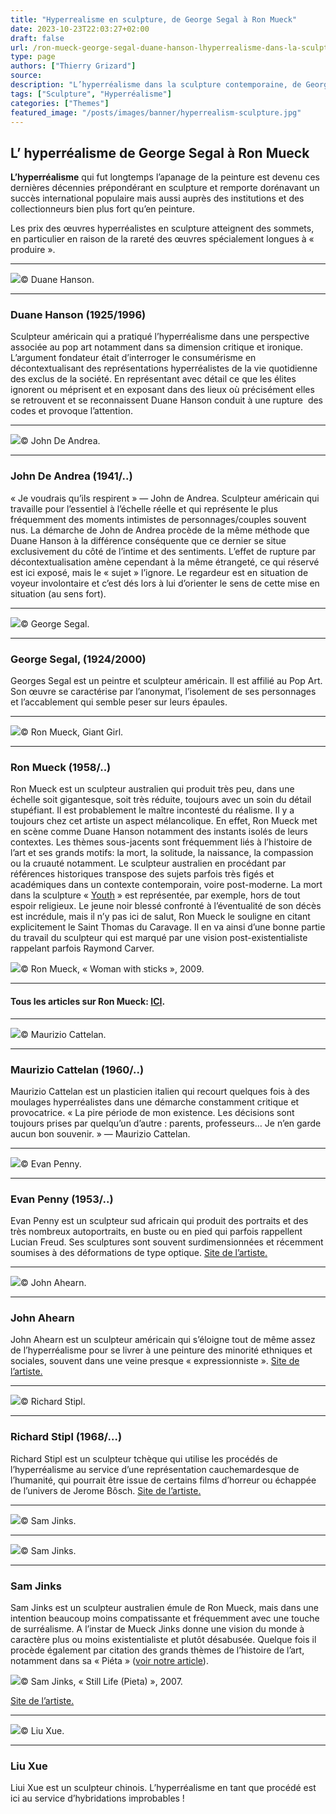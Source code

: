 ```yaml
---
title: "Hyperrealisme en sculpture, de George Segal à Ron Mueck"
date: 2023-10-23T22:03:27+02:00
draft: false
url: /ron-mueck-george-segal-duane-hanson-lhyperrealisme-dans-la-sculpture-contemporaine/
type: page
authors: ["Thierry Grizard"]
source:
description: "L’hyperréalisme dans la sculpture contemporaine, de George Segal à Liu Xue en passant par Ron Mueck et Maurizio Cattelan."
tags: ["Sculpture", "Hyperréalisme"]
categories: ["Themes"]
featured_image: "/posts/images/banner/hyperrealism-sculpture.jpg"
---
```

## L’ hyperréalisme de George Segal à Ron Mueck

**L’hyperréalisme** qui fut longtemps l’apanage de la peinture est devenu ces dernières décennies prépondérant en sculpture et remporte dorénavant un succès international populaire mais aussi auprès des institutions et des collectionneurs bien plus fort qu’en peinture.

Les prix des œuvres hyperréalistes en sculpture atteignent des sommets, en particulier en raison de la rareté des œuvres spécialement longues à « produire ».

---

![](/posts/images/hyperrealism-sculpture/duane_hanson_8.jpg)© Duane Hanson.

---

### Duane Hanson (1925/1996)

Sculpteur américain qui a pratiqué l’hyperréalisme dans une perspective associée au pop art notamment dans sa dimension critique et ironique. L’argument fondateur était d’interroger le consumérisme en décontextualisant des représentations hyperréalistes de la vie quotidienne des exclus de la société. En représentant avec détail ce que les élites ignorent ou méprisent et en exposant dans des lieux où précisément elles se retrouvent et se reconnaissent Duane Hanson conduit à une rupture  des codes et provoque l’attention.

---

![](/posts/images/hyperrealism-sculpture/e654030e420609a72f309284dd7328a3.jpg)© John De Andrea.

---

### John De Andrea (1941/..)

« Je voudrais qu’ils respirent » — John de Andrea. Sculpteur américain qui travaille pour l’essentiel à l’échelle réelle et qui représente le plus fréquemment des moments intimistes de personnages/couples souvent nus. La démarche de John de Andrea procède de la même méthode que Duane Hanson à la différence conséquente que ce dernier se situe exclusivement du côté de l’intime et des sentiments. L’effet de rupture par décontextualisation amène cependant à la même étrangeté, ce qui réservé est ici exposé, mais le « sujet » l’ignore. Le regardeur est en situation de voyeur involontaire et c’est dés lors à lui d’orienter le sens de cette mise en situation (au sens fort).

---

![](/posts/images/hyperrealism-sculpture/George_Segal_Street_Crossing.jpg)© George Segal.

---

### George Segal, (1924/2000)

Georges Segal est un peintre et sculpteur américain. Il est affilié au Pop Art. Son œuvre se caractérise par l’anonymat, l’isolement de ses personnages et l’accablement qui semble peser sur leurs épaules.

---

![](/posts/images/hyperrealism-sculpture/ron-muecksculpturehyperrealismgiant-girl.001.jpg)© Ron Mueck, Giant Girl.

---

### Ron Mueck (1958/..)

Ron Mueck est un sculpteur australien qui produit très peu, dans une échelle soit gigantesque, soit très réduite, toujours avec un soin du détail stupéfiant. Il est probablement le maître incontesté du réalisme. Il y a toujours chez cet artiste un aspect mélancolique. En effet, Ron Mueck met en scène comme Duane Hanson notamment des instants isolés de leurs contextes. Les thèmes sous-jacents sont fréquemment liés à l’histoire de l’art et ses grands motifs: la mort, la solitude, la naissance, la compassion ou la cruauté notamment. Le sculpteur australien en procédant par références historiques transpose des sujets parfois très figés et académiques dans un contexte contemporain, voire post-moderne. La mort dans la sculpture « [Youth](/ron-mueck-et-le-caravage-lincredulite-de-saint-thomas/) » est représentée, par exemple, hors de tout espoir religieux. Le jeune noir blessé confronté à l’éventualité de son décès est incrédule, mais il n’y pas ici de salut, Ron Mueck le souligne en citant explicitement le Saint Thomas du Caravage. Il en va ainsi d’une bonne partie du travail du sculpteur qui est marqué par une vision post-existentialiste rappelant parfois Raymond Carver.

![](/posts/images/hyperrealism-sculpture/ron-mueck-sculpture-hyperrealisme-art-contemporain.087-1024x512.jpg)© Ron Mueck, « Woman with sticks », 2009.

---

#### Tous les articles sur Ron Mueck: [ICI](/ron-mueck-et-sam-jinks/).

---

![](/posts/images/hyperrealism-sculpture/Maurizio-Cattelan-81.jpg)© Maurizio Cattelan.

---

### Maurizio Cattelan (1960/..)

Maurizio Cattelan est un plasticien italien qui recourt quelques fois à des moulages hyperréalistes dans une démarche constamment critique et provocatrice. « La pire période de mon existence. Les décisions sont toujours prises par quelqu’un d’autre : parents, professeurs… Je n’en garde aucun bon souvenir. » — Maurizio Cattelan.

---

![](/posts/images/hyperrealism-sculpture/evan-penny.jpg)© Evan Penny.

---

### Evan Penny (1953/..)

Evan Penny est un sculpteur sud africain qui produit des portraits et des très nombreux autoportraits, en buste ou en pied qui parfois rappellent Lucian Freud. Ses sculptures sont souvent surdimensionnées et récemment soumises à des déformations de type optique. [Site de l’artiste.](http://www.evanpenny.com/)

---

![](/posts/images/hyperrealism-sculpture/IMG_5680.jpg)© John Ahearn.

---

### John Ahearn

John Ahearn est un sculpteur américain qui s’éloigne tout de même assez de l’hyperréalisme pour se livrer à une peinture des minorité ethniques et sociales, souvent dans une veine presque « expressionniste ». [Site de l’artiste.](http://www.johnahearn.com/)

---

![](/posts/images/hyperrealism-sculpture/209-1351-0x0.jpg)© Richard Stipl.

---

### Richard Stipl (1968/…)

Richard Stipl est un sculpteur tchèque qui utilise les procédés de l’hyperréalisme au service d’une représentation cauchemardesque de l’humanité, qui pourrait être issue de certains films d’horreur ou échappée de l’univers de Jerome Bôsch. [Site de l’artiste.](http://richardstipl.cz/)

---

![](/posts/images/hyperrealism-sculpture/sam-jinks-at-art-stage-singapore-designboom-09.jpg)© Sam Jinks.

---

![](/posts/images/hyperrealism-sculpture/sam-jinks-ron-mueck-sculpture-hyperrealism-hybrid-sculpture.102-1024x683.jpg)© Sam Jinks.

---

### Sam Jinks

Sam Jinks est un sculpteur australien émule de Ron Mueck, mais dans une intention beaucoup moins compatissante et fréquemment avec une touche de surréalisme. A l’instar de Mueck Jinks donne une vision du monde à caractère plus ou moins existentialiste et plutôt désabusée. Quelque fois il procède également par citation des grands thèmes de l’histoire de l’art, notamment dans sa « Piéta » ([voir notre article](/ron-mueck-sam-jinks/)).

![](/posts/images/hyperrealism-sculpture/sam-jinks-michel-ange-pieta-sculpture-hyperralism-christ.jpg)© Sam Jinks, « Still Life (Pieta) », 2007.

[Site de l’artiste.](http://www.samjinks.com/?ref=artefields.net)

---

![](/posts/images/hyperrealism-sculpture/hybrides-liu-xue-10.jpg)© Liu Xue.

---

### Liu Xue

Liui Xue est un sculpteur chinois. L’hyperréalisme en tant que procédé est ici au service d’hybridations improbables !